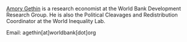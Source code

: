 [Amory Gethin](https://amory-gethin.fr) is a research economist at the World Bank Development Research Group. He is also the Political Cleavages and Redistribution Coordinator at the World Inequality Lab.

Email: agethin[at]worldbank[dot]org
